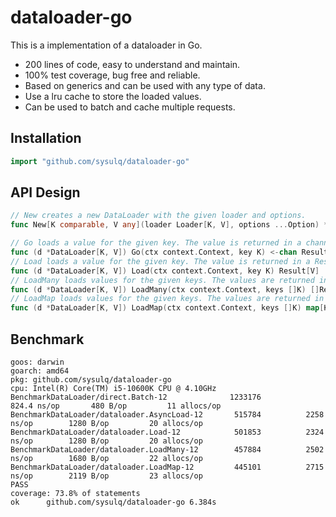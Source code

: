 dataloader-go
===

This is a implementation of a dataloader in Go.

- 200 lines of code, easy to understand and maintain.
- 100% test coverage, bug free and reliable.
- Based on generics and can be used with any type of data.
- Use a lru cache to store the loaded values.
- Can be used to batch and cache multiple requests.

Installation
---

```go
import "github.com/sysulq/dataloader-go"
```

API Design
---

```go
// New creates a new DataLoader with the given loader and options.
func New[K comparable, V any](loader Loader[K, V], options ...Option) *DataLoader[K, V]

// Go loads a value for the given key. The value is returned in a channel.
func (d *DataLoader[K, V]) Go(ctx context.Context, key K) <-chan Result[V]
// Load loads a value for the given key. The value is returned in a Result.
func (d *DataLoader[K, V]) Load(ctx context.Context, key K) Result[V]
// LoadMany loads values for the given keys. The values are returned in a slice of Results.
func (d *DataLoader[K, V]) LoadMany(ctx context.Context, keys []K) []Result[V]
// LoadMap loads values for the given keys. The values are returned in a map of Results.
func (d *DataLoader[K, V]) LoadMap(ctx context.Context, keys []K) map[K]Result[V]
```

Benchmark
---

```plain
goos: darwin
goarch: amd64
pkg: github.com/sysulq/dataloader-go
cpu: Intel(R) Core(TM) i5-10600K CPU @ 4.10GHz
BenchmarkDataLoader/direct.Batch-12         	 1233176	       824.4 ns/op	     480 B/op	      11 allocs/op
BenchmarkDataLoader/dataloader.AsyncLoad-12 	  515784	      2258 ns/op	    1280 B/op	      20 allocs/op
BenchmarkDataLoader/dataloader.Load-12      	  501853	      2324 ns/op	    1280 B/op	      20 allocs/op
BenchmarkDataLoader/dataloader.LoadMany-12  	  457884	      2502 ns/op	    1680 B/op	      22 allocs/op
BenchmarkDataLoader/dataloader.LoadMap-12   	  445101	      2715 ns/op	    2119 B/op	      23 allocs/op
PASS
coverage: 73.8% of statements
ok  	github.com/sysulq/dataloader-go	6.384s
```
